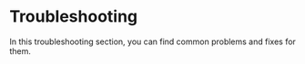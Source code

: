 # Troubleshooting
In this troubleshooting section, you can find common problems and fixes for them. 
